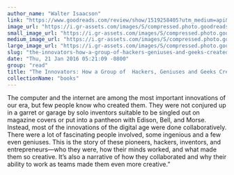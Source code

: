 ```yaml
---
author_name: "Walter Isaacson"
link: "https://www.goodreads.com/review/show/1519258405?utm_medium=api&utm_source=rss"
image_url: "https://i.gr-assets.com/images/S/compressed.photo.goodreads.com/books/1410191571l/21856367._SY75_.jpg"
small_image_url: "https://i.gr-assets.com/images/S/compressed.photo.goodreads.com/books/1410191571l/21856367._SY75_.jpg"
medium_image_url: "https://i.gr-assets.com/images/S/compressed.photo.goodreads.com/books/1410191571l/21856367._SX98_.jpg"
large_image_url: "https://i.gr-assets.com/images/S/compressed.photo.goodreads.com/books/1410191571l/21856367.jpg"
slug: "the-innovators-how-a-group-of-hackers-geniuses-and-geeks-created-the-digital-revolution"
date: "Thu, 21 Jan 2016 05:21:09 -0800"
group: "read"
title: "The Innovators: How a Group of  Hackers, Geniuses and Geeks Created the Digital Revolution"
collectionName: "books"
---
```

The computer and the internet are among the most important innovations of our era, but few people know who created them. They were not conjured up in a garret or garage by solo inventors suitable to be singled out on magazine covers or put into a pantheon with Edison, Bell, and Morse. Instead, most of the innovations of the digital age were done collaboratively. There were a lot of fascinating people involved, some ingenious and a few even geniuses. This is the story of these pioneers, hackers, inventors, and entrepreneurs—who they were, how their minds worked, and what made them so creative. It’s also a narrative of how they collaborated and why their ability to work as teams made them even more creative.”